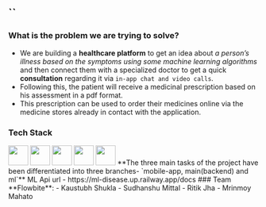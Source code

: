## ``
### What is the problem we are trying to solve?
- We are building a **healthcare platform** to get an idea about _a person’s illness based on the symptoms using some machine learning algorithms_ and then connect them with a specialized doctor to get a quick **consultation** regarding it via `in-app chat and video calls`.
- Following this, the patient will receive a medicinal prescription based on his assessment in a pdf format.
- This prescription can be used to order their medicines online via the medicine stores already in contact with the application.
### Tech Stack
<img src=“https://cdn.jsdelivr.net/gh/devicons/devicon/icons/flutter/flutter-plain.svg” width=40 rem/>
<img src=“https://cdn.jsdelivr.net/gh/devicons/devicon/icons/python/python-original.svg” width=40 rem/>
<img src=“https://cdn.jsdelivr.net/gh/devicons/devicon/icons/nodejs/nodejs-original.svg” width= 40 rem/>
<img src=“https://cdn.jsdelivr.net/gh/devicons/devicon/icons/tensorflow/tensorflow-original.svg” width= 40 rem/>
<img src=“https://cdn.jsdelivr.net/gh/devicons/devicon/icons/mongodb/mongodb-original.svg” width= 40 rem/>
**The three main tasks of the project have been differentiated into three branches- `mobile-app, main(backend) and ml`**
ML Api url - https://ml-disease.up.railway.app/docs
### Team **Flowbite**:
- Kaustubh Shukla
- Sudhanshu Mittal
- Ritik Jha
- Mrinmoy Mahato